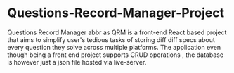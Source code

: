 # Questions-Record-Manager-Project
Questions Record Manager abbr as QRM is a front-end React based project that aims to simplify user's tedious tasks of storing diff diff specs about every question they solve across multiple platforms. The application even though being a front end project supports CRUD operations , the database is however just a json file hosted via live-server.
